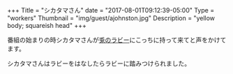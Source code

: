 +++
Title = "シカタマさん"
date = "2017-08-01T09:12:39-05:00"
Type = "workers"
Thumbnail = "img/guest/ajohnston.jpg"
Description = "yellow body; squareish head"
+++

番組の始まりの時シカタマさんが[兎のラビー](/ja/workers/rabby/)にこっちに持って来てと声をかけてます。

シカタマさんはラビーをはなしたらラビーに踏みつけられました。
